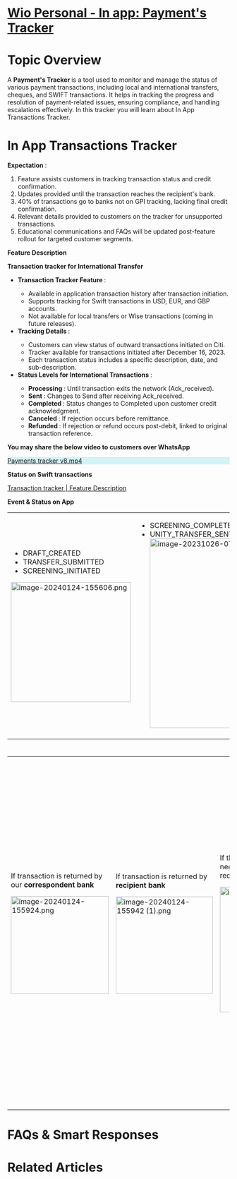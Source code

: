# [Wio Personal - In app: Payment's Tracker](https://app.getguru.com/card/i6RXRrgT/Wio-Personal-In-app-Payments-Tracker)

<p class="ghq-card-content__paragraph ghq-is-empty" data-ghq-card-content-type="paragraph">
</p>
<h1 class="ghq-card-content__large-heading" data-ghq-card-content-type="LARGE_HEADING">
 Topic Overview
</h1>
<p class="ghq-card-content__paragraph" data-ghq-card-content-type="paragraph">
 A
 <strong class="ghq-card-content__bold" data-ghq-card-content-type="BOLD">
  Payment's Tracker
 </strong>
 is a tool used to monitor and manage the status of various payment transactions, including local and international transfers, cheques, and SWIFT transactions. It helps in tracking the progress and resolution of payment-related issues, ensuring compliance, and handling escalations effectively. In this tracker you will learn about In App Transactions Tracker.
</p>
<p class="ghq-card-content__paragraph ghq-is-empty" data-ghq-card-content-type="paragraph">
</p>
<p class="ghq-card-content__paragraph ghq-is-empty" data-ghq-card-content-type="paragraph">
</p>
<h1 class="ghq-card-content__large-heading" data-ghq-card-content-type="LARGE_HEADING">
 In App Transactions Tracker
</h1>
<p class="ghq-card-content__paragraph" data-ghq-card-content-type="paragraph">
 <strong class="ghq-card-content__bold" data-ghq-card-content-type="BOLD">
  Expectation
 </strong>
 :
</p>
<ol class="ghq-card-content__numbered-list" data-ghq-card-content-type="NUMBERED_LIST" start="1">
 <li class="ghq-card-content__numbered-list-item" data-ghq-card-content-type="NUMBERED_LIST_ITEM">
  Feature assists customers in tracking transaction status and credit confirmation.
 </li>
 <li class="ghq-card-content__numbered-list-item" data-ghq-card-content-type="NUMBERED_LIST_ITEM">
  Updates provided until the transaction reaches the recipient's bank.
 </li>
 <li class="ghq-card-content__numbered-list-item" data-ghq-card-content-type="NUMBERED_LIST_ITEM">
  40% of transactions go to banks not on GPI tracking, lacking final credit confirmation.
 </li>
 <li class="ghq-card-content__numbered-list-item" data-ghq-card-content-type="NUMBERED_LIST_ITEM">
  Relevant details provided to customers on the tracker for unsupported transactions.
 </li>
 <li class="ghq-card-content__numbered-list-item" data-ghq-card-content-type="NUMBERED_LIST_ITEM">
  Educational communications and FAQs will be updated post-feature rollout for targeted customer segments.
 </li>
</ol>
<p class="ghq-card-content__paragraph ghq-is-empty" data-ghq-card-content-type="paragraph">
</p>
<p class="ghq-card-content__paragraph" data-ghq-card-content-type="paragraph">
 <strong class="ghq-card-content__bold" data-ghq-card-content-type="BOLD">
  Feature Description
 </strong>
</p>
<p class="ghq-card-content__paragraph" data-ghq-card-content-type="paragraph">
 <strong class="ghq-card-content__bold" data-ghq-card-content-type="BOLD">
  Transaction tracker for International Transfer
 </strong>
</p>
<ul class="ghq-card-content__bulleted-list" data-ghq-card-content-type="BULLETED_LIST">
 <li class="ghq-card-content__bulleted-list-item" data-ghq-card-content-type="BULLETED_LIST_ITEM">
  <strong class="ghq-card-content__bold" data-ghq-card-content-type="BOLD">
   Transaction Tracker Feature
  </strong>
  :
 </li>
 <ul class="ghq-card-content__bulleted-list" data-ghq-card-content-type="BULLETED_LIST">
  <li class="ghq-card-content__bulleted-list-item" data-ghq-card-content-type="BULLETED_LIST_ITEM">
   Available in application transaction history after transaction initiation.
  </li>
  <li class="ghq-card-content__bulleted-list-item" data-ghq-card-content-type="BULLETED_LIST_ITEM">
   Supports tracking for Swift transactions in USD, EUR, and GBP accounts.
  </li>
  <li class="ghq-card-content__bulleted-list-item" data-ghq-card-content-type="BULLETED_LIST_ITEM">
   Not available for local transfers or Wise transactions (coming in future releases).
  </li>
 </ul>
 <li class="ghq-card-content__bulleted-list-item" data-ghq-card-content-type="BULLETED_LIST_ITEM">
  <strong class="ghq-card-content__bold" data-ghq-card-content-type="BOLD">
   Tracking Details
  </strong>
  :
 </li>
 <ul class="ghq-card-content__bulleted-list" data-ghq-card-content-type="BULLETED_LIST">
  <li class="ghq-card-content__bulleted-list-item" data-ghq-card-content-type="BULLETED_LIST_ITEM">
   Customers can view status of outward transactions initiated on Citi.
  </li>
  <li class="ghq-card-content__bulleted-list-item" data-ghq-card-content-type="BULLETED_LIST_ITEM">
   Tracker available for transactions initiated after December 16, 2023.
  </li>
  <li class="ghq-card-content__bulleted-list-item" data-ghq-card-content-type="BULLETED_LIST_ITEM">
   Each transaction status includes a specific description, date, and sub-description.
  </li>
 </ul>
 <li class="ghq-card-content__bulleted-list-item" data-ghq-card-content-type="BULLETED_LIST_ITEM">
  <strong class="ghq-card-content__bold" data-ghq-card-content-type="BOLD">
   Status Levels for International Transactions
  </strong>
  :
 </li>
 <ul class="ghq-card-content__bulleted-list" data-ghq-card-content-type="BULLETED_LIST">
  <li class="ghq-card-content__bulleted-list-item" data-ghq-card-content-type="BULLETED_LIST_ITEM">
   <strong class="ghq-card-content__bold" data-ghq-card-content-type="BOLD">
    Processing
   </strong>
   : Until transaction exits the network (Ack_received).
  </li>
  <li class="ghq-card-content__bulleted-list-item" data-ghq-card-content-type="BULLETED_LIST_ITEM">
   <strong class="ghq-card-content__bold" data-ghq-card-content-type="BOLD">
    Sent
   </strong>
   : Changes to Send after receiving Ack_received.
  </li>
  <li class="ghq-card-content__bulleted-list-item" data-ghq-card-content-type="BULLETED_LIST_ITEM">
   <strong class="ghq-card-content__bold" data-ghq-card-content-type="BOLD">
    Completed
   </strong>
   : Status changes to Completed upon customer credit acknowledgment.
  </li>
  <li class="ghq-card-content__bulleted-list-item" data-ghq-card-content-type="BULLETED_LIST_ITEM">
   <strong class="ghq-card-content__bold" data-ghq-card-content-type="BOLD">
    Canceled
   </strong>
   : If rejection occurs before remittance.
  </li>
  <li class="ghq-card-content__bulleted-list-item" data-ghq-card-content-type="BULLETED_LIST_ITEM">
   <strong class="ghq-card-content__bold" data-ghq-card-content-type="BOLD">
    Refunded
   </strong>
   : If rejection or refund occurs post-debit, linked to original transaction reference.
  </li>
 </ul>
</ul>
<p class="ghq-card-content__paragraph" data-ghq-card-content-type="paragraph">
 <strong class="ghq-card-content__bold" data-ghq-card-content-type="BOLD">
  You may share the below video to customers over WhatsApp
 </strong>
</p>
<section class="ghq-card-content__callout" data-ghq-card-content-type="CALLOUT" data-ghq-color="blue" style="background-color: #00bcd62b;">
 <p class="ghq-card-content__paragraph ghq-is-empty" data-ghq-card-content-type="paragraph">
  <a class="ghq-card-content__file" data-ghq-card-content-filename="undefined" data-ghq-card-content-type="FILE" href="https://content.api.getguru.com/files/view/28051d24-5db8-4c75-ad4d-60a45b891fc7" rel="noopener noreferrer" target="_blank">
   Payments tracker v8.mp4
  </a>
 </p>
</section>
<p class="ghq-card-content__paragraph ghq-is-empty" data-ghq-card-content-type="paragraph">
</p>
<p class="ghq-card-content__paragraph" data-ghq-card-content-type="paragraph">
 <strong class="ghq-card-content__bold" data-ghq-card-content-type="BOLD">
  Status on Swift transactions
 </strong>
</p>
<p class="ghq-card-content__paragraph" data-ghq-card-content-type="paragraph">
 <a class="ghq-card-content__link" data-ghq-card-content-type="LINK" href="https://wiobank.atlassian.net/wiki/spaces/PA/pages/957087758/Transaction+tracker#Feature-Description" rel="noopener noreferrer" target="_blank">
  Transaction tracker | Feature Description
 </a>
</p>
<p class="ghq-card-content__paragraph ghq-is-empty" data-ghq-card-content-type="paragraph">
</p>
<p class="ghq-card-content__paragraph" data-ghq-card-content-type="paragraph">
 <strong class="ghq-card-content__bold" data-ghq-card-content-type="BOLD">
  Event &amp; Status on App
 </strong>
</p>
<div class="ghq-card-content__table-responsive-wrapper">
 <div class="ghq-card-content__table-scroller">
  <table class="ghq-card-content__table" data-ghq-card-content-type="TABLE" data-ghq-table-column-widths="239,219,160,241,207,185">
   <colgroup>
    <col style="width:239px"/>
    <col style="width:219px"/>
    <col style="width:160px"/>
    <col style="width:241px"/>
    <col style="width:207px"/>
    <col style="width:185px"/>
   </colgroup>
   <tbody class="ghq-card-content__table-body">
    <tr class="ghq-card-content__table-row" data-ghq-card-content-type="TABLE_ROW">
     <td class="ghq-card-content__table-cell" data-ghq-card-content-type="TABLE_CELL">
      <ul class="ghq-card-content__bulleted-list" data-ghq-card-content-type="BULLETED_LIST">
       <li class="ghq-card-content__bulleted-list-item" data-ghq-card-content-type="BULLETED_LIST_ITEM">
        DRAFT_CREATED
       </li>
       <li class="ghq-card-content__bulleted-list-item" data-ghq-card-content-type="BULLETED_LIST_ITEM">
        TRANSFER_SUBMITTED
       </li>
       <li class="ghq-card-content__bulleted-list-item" data-ghq-card-content-type="BULLETED_LIST_ITEM">
        SCREENING_INITIATED
       </li>
      </ul>
      <p class="ghq-card-content__paragraph ghq-is-empty" data-ghq-card-content-type="paragraph">
       <span class="ghq-card-content__image-container">
        <img alt="image-20240124-155606.png" class="ghq-card-content__image" data-ghq-card-content-image-filename="image-20240124-155606.png" data-ghq-card-content-type="IMAGE" src="/collections/WIO PERSONAL/resources/image-20240124-155606.png" style="width:272px" width="272"/>
       </span>
      </p>
     </td>
     <td class="ghq-card-content__table-cell" data-ghq-card-content-type="TABLE_CELL">
      <p class="ghq-card-content__paragraph" data-ghq-card-content-type="paragraph">
       <ul class="ghq-card-content__bulleted-list" data-ghq-card-content-type="BULLETED_LIST">
        <li class="ghq-card-content__bulleted-list-item" data-ghq-card-content-type="BULLETED_LIST_ITEM">
         SCREENING_COMPLETE
        </li>
        <li class="ghq-card-content__bulleted-list-item" data-ghq-card-content-type="BULLETED_LIST_ITEM">
         UNITY_TRANSFER_SENT
         <span class="ghq-card-content__image-container">
          <img alt="image-20231026-071259.png" class="ghq-card-content__image" data-ghq-card-content-image-filename="image-20231026-071259.png" data-ghq-card-content-type="IMAGE" src="/collections/WIO PERSONAL/resources/image-20231026-071259.png" style="width:430px" width="430"/>
         </span>
        </li>
       </ul>
      </p>
     </td>
     <td class="ghq-card-content__table-cell" data-ghq-card-content-type="TABLE_CELL">
      <p class="ghq-card-content__paragraph" data-ghq-card-content-type="paragraph">
       ACK_RECEIEVED
      </p>
      <p class="ghq-card-content__paragraph ghq-is-empty" data-ghq-card-content-type="paragraph">
       <span class="ghq-card-content__image-container">
        <img alt="image-20240124-155700.png" class="ghq-card-content__image" data-ghq-card-content-image-filename="image-20240124-155700.png" data-ghq-card-content-type="IMAGE" src="/collections/WIO PERSONAL/resources/image-20240124-155700.png" style="width:195px" width="195"/>
       </span>
      </p>
     </td>
     <td class="ghq-card-content__table-cell" data-ghq-card-content-type="TABLE_CELL">
      <p class="ghq-card-content__paragraph" data-ghq-card-content-type="paragraph">
       Once the transaction is out of our correspondent bank network
      </p>
      <p class="ghq-card-content__paragraph ghq-is-empty" data-ghq-card-content-type="paragraph">
       <span class="ghq-card-content__image-container">
        <img alt="image-20240124-155731.png" class="ghq-card-content__image" data-ghq-card-content-image-filename="image-20240124-155731.png" data-ghq-card-content-type="IMAGE" src="/collections/WIO PERSONAL/resources/image-20240124-155731.png" style="width:209px" width="209"/>
       </span>
      </p>
     </td>
     <td class="ghq-card-content__table-cell" data-ghq-card-content-type="TABLE_CELL">
      <p class="ghq-card-content__paragraph" data-ghq-card-content-type="paragraph">
       Due to any reason if transaction is canceled before we debit the customer, we should show cancelled by wio.
      </p>
      <p class="ghq-card-content__paragraph ghq-is-empty" data-ghq-card-content-type="paragraph">
       <span class="ghq-card-content__image-container">
        <img alt="image-20240124-155820.png" class="ghq-card-content__image" data-ghq-card-content-image-filename="image-20240124-155820.png" data-ghq-card-content-type="IMAGE" src="/collections/WIO PERSONAL/resources/image-20240124-155820.png" style="width:269px" width="269"/>
       </span>
      </p>
     </td>
     <td class="ghq-card-content__table-cell" data-ghq-card-content-type="TABLE_CELL">
      <p class="ghq-card-content__paragraph" data-ghq-card-content-type="paragraph">
       NAK_RECEIVED
      </p>
      <p class="ghq-card-content__paragraph ghq-is-empty" data-ghq-card-content-type="paragraph">
       <span class="ghq-card-content__image-container">
        <img alt="image-20240124-155846.png" class="ghq-card-content__image" data-ghq-card-content-image-filename="image-20240124-155846.png" data-ghq-card-content-type="IMAGE" src="/collections/WIO PERSONAL/resources/image-20240124-155846.png" style="width:320px" width="320"/>
       </span>
      </p>
     </td>
    </tr>
   </tbody>
  </table>
 </div>
</div>
<h1 class="ghq-card-content__large-heading" data-ghq-card-content-type="LARGE_HEADING">
 <undefined class="ghq-card-content__undefined" data-ghq-card-content-type="undefined">
 </undefined>
</h1>
<div class="ghq-card-content__table-responsive-wrapper">
 <div class="ghq-card-content__table-scroller">
  <table class="ghq-card-content__table" data-ghq-card-content-type="TABLE" data-ghq-table-column-widths="196,184,191,251,229,190">
   <colgroup>
    <col style="width:196px"/>
    <col style="width:184px"/>
    <col style="width:191px"/>
    <col style="width:251px"/>
    <col style="width:229px"/>
    <col style="width:190px"/>
   </colgroup>
   <tbody class="ghq-card-content__table-body">
    <tr class="ghq-card-content__table-row" data-ghq-card-content-type="TABLE_ROW">
     <td class="ghq-card-content__table-cell" data-ghq-card-content-type="TABLE_CELL">
      <p class="ghq-card-content__paragraph" data-ghq-card-content-type="paragraph">
       If transaction is returned by our
       <strong class="ghq-card-content__bold" data-ghq-card-content-type="BOLD">
        correspondent bank
       </strong>
      </p>
      <p class="ghq-card-content__paragraph ghq-is-empty" data-ghq-card-content-type="paragraph">
       <span class="ghq-card-content__image-container">
        <img alt="image-20240124-155924.png" class="ghq-card-content__image" data-ghq-card-content-image-filename="image-20240124-155924.png" data-ghq-card-content-type="IMAGE" src="/collections/WIO PERSONAL/resources/image-20240124-155924.png" style="width:222px" width="222"/>
       </span>
      </p>
     </td>
     <td class="ghq-card-content__table-cell" data-ghq-card-content-type="TABLE_CELL">
      <p class="ghq-card-content__paragraph" data-ghq-card-content-type="paragraph">
       If transaction is returned by
       <strong class="ghq-card-content__bold" data-ghq-card-content-type="BOLD">
        recipient bank
       </strong>
      </p>
      <p class="ghq-card-content__paragraph ghq-is-empty" data-ghq-card-content-type="paragraph">
       <span class="ghq-card-content__image-container">
        <img alt="image-20240124-155942 (1).png" class="ghq-card-content__image" data-ghq-card-content-image-filename="image-20240124-155942 (1).png" data-ghq-card-content-type="IMAGE" src="/collections/WIO PERSONAL/resources/image-20240124-155942 (1).png" style="width:220px" width="220"/>
       </span>
      </p>
     </td>
     <td class="ghq-card-content__table-cell" data-ghq-card-content-type="TABLE_CELL">
      <p class="ghq-card-content__paragraph" data-ghq-card-content-type="paragraph">
       If there is a hit in napier system, we need to show additional information required
      </p>
      <p class="ghq-card-content__paragraph ghq-is-empty" data-ghq-card-content-type="paragraph">
       <span class="ghq-card-content__image-container">
        <img alt="image-20240124-160021.png" class="ghq-card-content__image" data-ghq-card-content-image-filename="image-20240124-160021.png" data-ghq-card-content-type="IMAGE" src="/collections/WIO PERSONAL/resources/image-20240124-160021.png" style="width:284px" width="284"/>
       </span>
      </p>
     </td>
     <td class="ghq-card-content__table-cell" data-ghq-card-content-type="TABLE_CELL">
      <p class="ghq-card-content__paragraph" data-ghq-card-content-type="paragraph">
       If a query is received on
       <strong class="ghq-card-content__bold" data-ghq-card-content-type="BOLD">
        inward MT199 from Citi
       </strong>
       :
       <em class="ghq-card-content__italic" data-ghq-card-content-type="ITALIC">
        Additional info required
       </em>
      </p>
      <p class="ghq-card-content__paragraph ghq-is-empty" data-ghq-card-content-type="paragraph">
       <span class="ghq-card-content__image-container">
        <img alt="image-20240124-160120.png" class="ghq-card-content__image" data-ghq-card-content-image-filename="image-20240124-160120.png" data-ghq-card-content-type="IMAGE" src="/collections/WIO PERSONAL/resources/image-20240124-160120.png" style="width:244px" width="244"/>
       </span>
      </p>
     </td>
     <td class="ghq-card-content__table-cell" data-ghq-card-content-type="TABLE_CELL">
      <p class="ghq-card-content__paragraph" data-ghq-card-content-type="paragraph">
       If we receive any Query from any bank on inward MT199 which is not our correspondent bank
      </p>
      <p class="ghq-card-content__paragraph ghq-is-empty" data-ghq-card-content-type="paragraph">
       <span class="ghq-card-content__image-container">
        <img alt="image-20240124-160235.png" class="ghq-card-content__image" data-ghq-card-content-image-filename="image-20240124-160235.png" data-ghq-card-content-type="IMAGE" src="/collections/WIO PERSONAL/resources/image-20240124-160235.png" style="width:190px" width="190"/>
       </span>
      </p>
     </td>
     <td class="ghq-card-content__table-cell" data-ghq-card-content-type="TABLE_CELL">
      <p class="ghq-card-content__paragraph" data-ghq-card-content-type="paragraph">
       Refund in progress state
      </p>
      <p class="ghq-card-content__paragraph" data-ghq-card-content-type="paragraph">
       Credit to recipient
      </p>
      <p class="ghq-card-content__paragraph ghq-is-empty" data-ghq-card-content-type="paragraph">
       <span class="ghq-card-content__image-container">
        <img alt="image-20240124-155516.png" class="ghq-card-content__image" data-ghq-card-content-image-filename="image-20240124-155516.png" data-ghq-card-content-type="IMAGE" src="/collections/WIO PERSONAL/resources/image-20240124-155516.png" style="width:654px" width="654"/>
       </span>
      </p>
      <p class="ghq-card-content__paragraph" data-ghq-card-content-type="paragraph">
       <mark class="ghq-card-content__highlight" data-ghq-card-content-type="HIGHLIGHT" style="background-color:#fde892">
        <strong class="ghq-card-content__bold" data-ghq-card-content-type="BOLD">
         DRAFT - DO NOT USE
        </strong>
       </mark>
      </p>
      <p class="ghq-card-content__paragraph ghq-is-empty" data-ghq-card-content-type="paragraph">
      </p>
     </td>
    </tr>
   </tbody>
  </table>
 </div>
</div>
<h1 class="ghq-card-content__large-heading" data-ghq-card-content-type="LARGE_HEADING">
 <undefined class="ghq-card-content__undefined" data-ghq-card-content-type="undefined">
 </undefined>
</h1>
<h1 class="ghq-card-content__large-heading" data-ghq-card-content-type="LARGE_HEADING">
 FAQs &amp; Smart Responses
</h1>
<h1 class="ghq-card-content__large-heading" data-ghq-card-content-type="LARGE_HEADING">
 <undefined class="ghq-card-content__undefined" data-ghq-card-content-type="undefined">
 </undefined>
</h1>
<h1 class="ghq-card-content__large-heading" data-ghq-card-content-type="LARGE_HEADING">
 Related Articles
</h1>
<p class="ghq-card-content__paragraph ghq-is-empty" data-ghq-card-content-type="paragraph">
</p>
